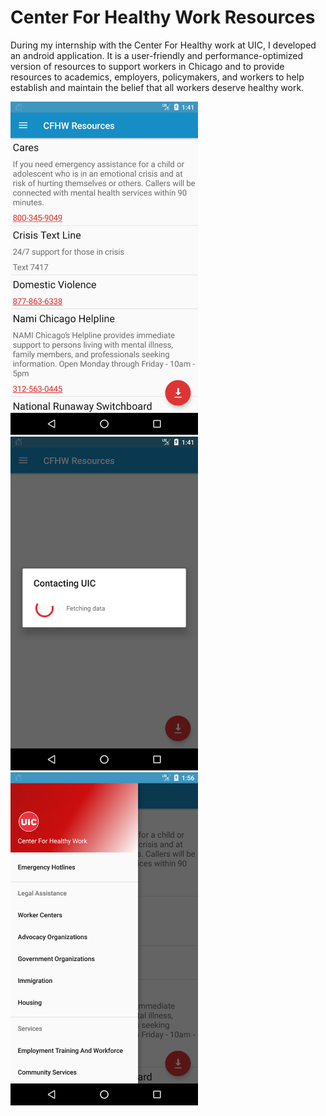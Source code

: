 # Center For Healthy Work Resources
During my internship with the Center For Healthy work at UIC, I developed an android application.
It is a user-friendly and performance-optimized version of resources to support workers in Chicago and
to provide resources to academics, employers, policymakers, and workers to help establish and maintain the belief that all workers deserve healthy work.

<img src="https://github.com/akashmagnadia/Center-For-Healthy-Work-Resources/blob/master/app/src/main/res/Screenshots/Screenshot_1592937680.png" width="300">
<img src="https://github.com/akashmagnadia/Center-For-Healthy-Work-Resources/blob/master/app/src/main/res/Screenshots/Screenshot_1592937712.png" width="300">
<img src="https://github.com/akashmagnadia/Center-For-Healthy-Work-Resources/blob/master/app/src/main/res/Screenshots/Screenshot_1592938602.png " width="300">
